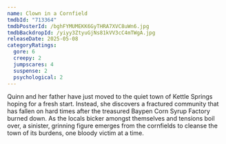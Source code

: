 ```yaml
---
name: Clown in a Cornfield
tmdbId: "713364"
tmdbPosterId: /bghFYMUMEKK6GyTHRA7XVC8uWn6.jpg
tmdbBackdropId: /yiyy3ZtyuGjNs81kVV3cC4mTWgA.jpg
releaseDate: 2025-05-08
categoryRatings:
  gore: 6
  creepy: 2
  jumpscares: 4
  suspense: 2
  psychological: 2
---
```

Quinn and her father have just moved to the quiet town of Kettle Springs hoping for a fresh start. Instead, she discovers a fractured community that has fallen on hard times after the treasured Baypen Corn Syrup Factory burned down. As the locals bicker amongst themselves and tensions boil over, a sinister, grinning figure emerges from the cornfields to cleanse the town of its burdens, one bloody victim at a time.